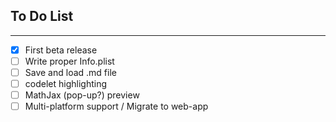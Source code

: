 ## To Do List
---
- [x] First beta release
- [ ] Write proper Info.plist
- [ ] Save and load .md file
- [ ] codelet highlighting
- [ ] MathJax (pop-up?) preview
- [ ] Multi-platform support / Migrate to web-app
